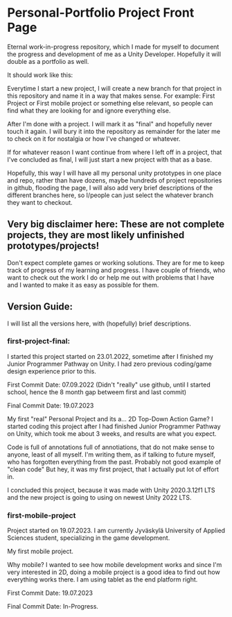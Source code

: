 # Personal-Portfolio Project Front Page
Eternal work-in-progress repository, which I made for myself to document the progress and development of me as a Unity Developer. Hopefully it will double as a portfolio as well.

It should work like this:

Everytime I start a new project, I will create a new branch for that project in this repository and name it in a way that makes sense. For example: First Project or First mobile project or something else relevant, so people can find what they are looking for and ignore everything else.

After I'm done with a project. I will mark it as "final" and hopefully never touch it again. I will bury it into the repository as remainder for the later me to check on it for nostalgia or how I've changed or whatever. 

If for whatever reason I want continue from where I left off in a project, that I've concluded as final, I will just start a new project with that as a base.

Hopefully, this way I will have all my personal unity prototypes in one place and repo, rather than have dozens, maybe hundreds of project repositories in github, flooding the page, I will also add very brief descriptions of the different branches here, so I/people can just select the whatever branch they want to checkout.
## Very big disclaimer here: These are not complete projects, they are most likely unfinished prototypes/projects!
Don't expect complete games or working solutions. They are for me to keep track of progress of my learning and progress. I have couple of friends, who want to check out the work I do or help me out with problems that I have and I wanted to make it as easy as possible for them.
## Version Guide:
I will list all the versions here, with (hopefully) brief descriptions.
### first-project-final:
I started this project started on 23.01.2022, sometime after I finished my Junior Programmer Pathway on Unity. I had zero previous coding/game design experience prior to this.

First Commit Date: 07.09.2022 (Didn't "really" use github, until I started school, hence the 8 month gap betweem first and last commit)

Final Commit Date: 19.07.2023

My first "real" Personal Project and its a... 2D Top-Down Action Game? I started coding this project after I had finished Junior Programmer Pathway on Unity, which took me about 3 weeks, and results are what you expect.

Code is full of annotations full of annotiations, that do not make sense to anyone, least of all myself. I'm writing them, as if talking to future myself, who has forgotten everything from the past. Probably not good example of "clean code" But hey, it was my first project, that I actually put lot of effort in. 

I concluded this project, because it was made with Unity 2020.3.12f1 LTS and the new project is going to using on newest Unity 2022 LTS.
### first-mobile-project
Project started on 19.07.2023. I am currently Jyväskylä University of Applied Sciences student, specializing in the game development.

My first mobile project.

Why mobile? I wanted to see how mobile development works and since I'm very interested in 2D, doing a mobile project is a good idea to find out how everything works there. I am using tablet as the end platform right.

First Commit Date: 19.07.2023

Final Commit Date: In-Progress.

